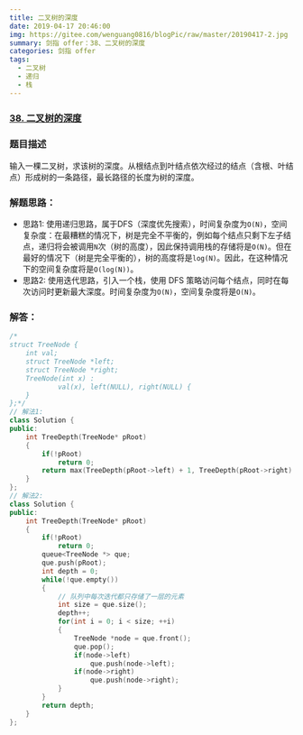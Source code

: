 ```yaml
---
title: 二叉树的深度
date: 2019-04-17 20:46:00
img: https://gitee.com/wenguang0816/blogPic/raw/master/20190417-2.jpg
summary: 剑指 offer：38、二叉树的深度
categories: 剑指 offer
tags:
  - 二叉树
  - 递归
  - 栈
---
```

### [38\. 二叉树的深度](https://www.nowcoder.com/practice/435fb86331474282a3499955f0a41e8b?tpId=13&tqId=11191&tPage=1&rp=1&ru=/ta/coding-interviews&qru=/ta/coding-interviews/question-ranking)

### 题目描述
输入一棵二叉树，求该树的深度。从根结点到叶结点依次经过的结点（含根、叶结点）形成树的一条路径，最长路径的长度为树的深度。

### 解题思路：
+ 思路1: 使用递归思路，属于DFS（深度优先搜索），时间复杂度为`O(N)`，空间复杂度：在最糟糕的情况下，树是完全不平衡的，例如每个结点只剩下左子结点，递归将会被调用`N`次（树的高度），因此保持调用栈的存储将是`O(N)`。但在最好的情况下（树是完全平衡的），树的高度将是`log(N)`。因此，在这种情况下的空间复杂度将是`O(log(N))`。
+ 思路2: 使用迭代思路，引入一个栈，使用 DFS 策略访问每个结点，同时在每次访问时更新最大深度。时间复杂度为`O(N)`，空间复杂度将是`O(N)`。

### 解答：

```cpp
/*
struct TreeNode {
	int val;
	struct TreeNode *left;
	struct TreeNode *right;
	TreeNode(int x) :
			val(x), left(NULL), right(NULL) {
	}
};*/
// 解法1:
class Solution {
public:
    int TreeDepth(TreeNode* pRoot)
    {
        if(!pRoot)
            return 0;
        return max(TreeDepth(pRoot->left) + 1, TreeDepth(pRoot->right) + 1);
    }
};
// 解法2:
class Solution {
public:
    int TreeDepth(TreeNode* pRoot)
    {
        if(!pRoot)
            return 0;
        queue<TreeNode *> que;
        que.push(pRoot);
        int depth = 0;
        while(!que.empty())
        {
            // 队列中每次迭代都只存储了一层的元素
            int size = que.size();
            depth++;
            for(int i = 0; i < size; ++i)
            {
                TreeNode *node = que.front();
                que.pop();
                if(node->left)
                    que.push(node->left);
                if(node->right)
                    que.push(node->right);
            }
        }
        return depth;
    }
};
```
